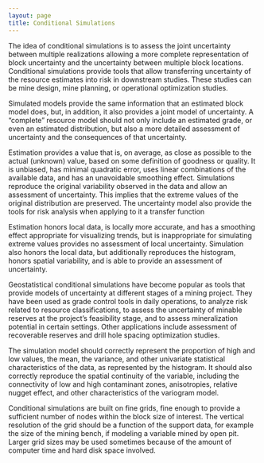 ```yaml
---
layout: page
title: Conditional Simulations
---
```


The idea of conditional simulations is to assess the joint uncertainty between multiple realizations allowing a more complete representation of block uncertainty and the uncertainty between multiple block locations. Conditional simulations provide tools that allow transferring uncertainty of the resource estimates into risk in downstream studies. These studies can be mine design, mine planning, or operational optimization studies.

Simulated models provide the same information that an estimated block model does, but, in addition, it also provides a joint model of uncertainty.  A “complete” resource model should not only include an estimated grade, or even an estimated distribution, but also a more detailed assessment of uncertainty and the consequences of that uncertainty.
 
Estimation provides a value that is, on average, as close as possible to the actual (unknown) value, based on some definition of goodness or quality.  It is unbiased, has minimal quadratic error, uses linear combinations of the available data, and has an unavoidable smoothing effect.  Simulations reproduce the original variability observed in the data and allow an assessment of uncertainty.  This implies that the extreme values of the original distribution are preserved. The uncertainty model also provide the tools for risk analysis when applying to it a transfer function
 
Estimation honors local data, is locally more accurate, and has a smoothing effect appropriate for visualizing trends, but is inappropriate for simulating extreme values provides no assessment of local uncertainty.  Simulation also honors the local data, but additionally reproduces the histogram, honors spatial variability, and is able to provide an assessment of uncertainty.
 
Geostatistical conditional simulations have become popular as tools that provide models of uncertainty at different stages of a mining project.  They have been used as grade control tools in daily operations, to analyze risk related to resource classifications, to assess the uncertainty of minable reserves at the project’s feasibility stage, and to assess mineralization potential in certain settings. Other applications include assessment of recoverable reserves and drill hole spacing optimization studies.

The simulation model should correctly represent the proportion of high and low values, the mean, the variance, and other univariate statistical characteristics of the data, as represented by the histogram.  It should also correctly reproduce the spatial continuity of the variable, including the connectivity of low and high contaminant zones, anisotropies, relative nugget effect, and other characteristics of the variogram model. 
 
Conditional simulations are built on fine grids, fine enough to provide a sufficient number of nodes within the block size of interest.  The vertical resolution of the grid should be a function of the support data, for example the size of the mining bench, if modeling a variable mined by open pit. Larger grid sizes may be used sometimes because of the amount of computer time and hard disk space involved.
